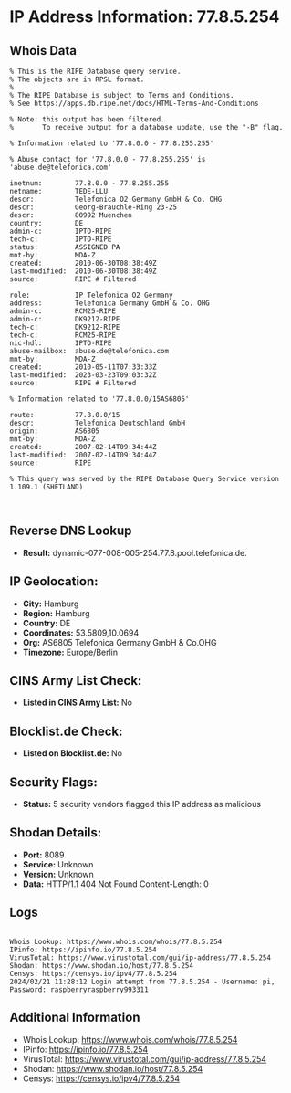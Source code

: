# IP Address Information: 77.8.5.254

## Whois Data
```
% This is the RIPE Database query service.
% The objects are in RPSL format.
%
% The RIPE Database is subject to Terms and Conditions.
% See https://apps.db.ripe.net/docs/HTML-Terms-And-Conditions

% Note: this output has been filtered.
%       To receive output for a database update, use the "-B" flag.

% Information related to '77.8.0.0 - 77.8.255.255'

% Abuse contact for '77.8.0.0 - 77.8.255.255' is 'abuse.de@telefonica.com'

inetnum:        77.8.0.0 - 77.8.255.255
netname:        TEDE-LLU
descr:          Telefonica O2 Germany GmbH & Co. OHG
descr:          Georg-Brauchle-Ring 23-25
descr:          80992 Muenchen
country:        DE
admin-c:        IPTO-RIPE
tech-c:         IPTO-RIPE
status:         ASSIGNED PA
mnt-by:         MDA-Z
created:        2010-06-30T08:38:49Z
last-modified:  2010-06-30T08:38:49Z
source:         RIPE # Filtered

role:           IP Telefonica O2 Germany
address:        Telefonica Germany GmbH & Co. OHG
admin-c:        RCM25-RIPE
admin-c:        DK9212-RIPE
tech-c:         DK9212-RIPE
tech-c:         RCM25-RIPE
nic-hdl:        IPTO-RIPE
abuse-mailbox:  abuse.de@telefonica.com
mnt-by:         MDA-Z
created:        2010-05-11T07:33:33Z
last-modified:  2023-03-23T09:03:32Z
source:         RIPE # Filtered

% Information related to '77.8.0.0/15AS6805'

route:          77.8.0.0/15
descr:          Telefonica Deutschland GmbH
origin:         AS6805
mnt-by:         MDA-Z
created:        2007-02-14T09:34:44Z
last-modified:  2007-02-14T09:34:44Z
source:         RIPE

% This query was served by the RIPE Database Query Service version 1.109.1 (SHETLAND)



```
## Reverse DNS Lookup
- **Result:** dynamic-077-008-005-254.77.8.pool.telefonica.de.

## IP Geolocation:
- **City:** Hamburg
- **Region:** Hamburg
- **Country:** DE
- **Coordinates:** 53.5809,10.0694
- **Org:** AS6805 Telefonica Germany GmbH & Co.OHG
- **Timezone:** Europe/Berlin

## CINS Army List Check:
- **Listed in CINS Army List:** 
No

## Blocklist.de Check:
- **Listed on Blocklist.de:** 
No

## Security Flags:
- **Status:** 5 security vendors flagged this IP address as malicious

## Shodan Details:
- **Port:** 8089
- **Service:** Unknown
- **Version:** Unknown
- **Data:** HTTP/1.1 404 Not Found
Content-Length: 0



## Logs
```

Whois Lookup: https://www.whois.com/whois/77.8.5.254
IPinfo: https://ipinfo.io/77.8.5.254
VirusTotal: https://www.virustotal.com/gui/ip-address/77.8.5.254
Shodan: https://www.shodan.io/host/77.8.5.254
Censys: https://censys.io/ipv4/77.8.5.254
2024/02/21 11:28:12 Login attempt from 77.8.5.254 - Username: pi, Password: raspberryraspberry993311

```
## Additional Information
- Whois Lookup: https://www.whois.com/whois/77.8.5.254
- IPinfo: https://ipinfo.io/77.8.5.254
- VirusTotal: https://www.virustotal.com/gui/ip-address/77.8.5.254
- Shodan: https://www.shodan.io/host/77.8.5.254
- Censys: https://censys.io/ipv4/77.8.5.254

